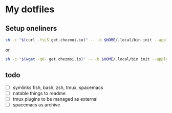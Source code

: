# My dotfiles

## Setup oneliners

```bash
sh -c "$(curl -fsLS get.chezmoi.io)" -- -b $HOME/.local/bin init --apply --ssh xelorr
```
or
```bash
sh -c "$(wget -qO- get.chezmoi.io)" -- -b $HOME/.local/bin init --apply --ssh xelorr
```

## todo

- [ ] symlinks fish, bash, zsh, tmux, spacemacs
- [ ] natable things to readme
- [ ] tmux plugins to be managed as external
- [ ] spacemacs as archive

